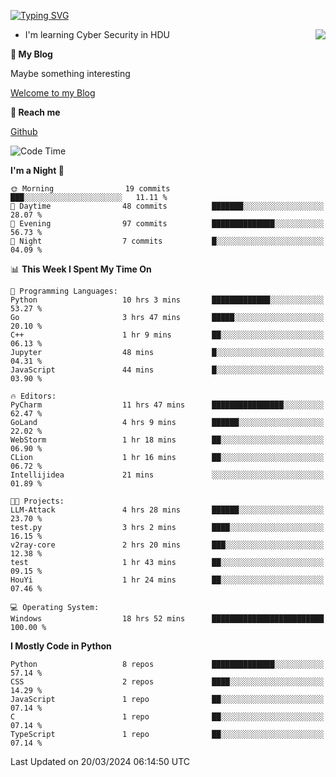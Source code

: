 [![Typing SVG](https://readme-typing-svg.herokuapp.com?font=Fira+Code&pause=1000&random=false&width=450&height=60&lines=Hello+%F0%9F%91%8B%F0%9F%8F%BB;I'm+JBNRZ)](https://git.io/typing-svg)

<a href="#">
  <img align="right" src="https://github-readme-stats.vercel.app/api?username=JBNRZ&show_icons=true&bg_color=15,f2f7fd,E0EAFC" />
</a>

- I'm learning Cyber Security in HDU

 **🌱 My Blog**

Maybe something interesting

[Welcome to my Blog](https://jbnrz.com.cn/)

 **💬 Reach me** 

[Github](https://github.com/JBNRZ)


<!--START_SECTION:waka-->
![Code Time](http://img.shields.io/badge/Code%20Time-387%20hrs%2020%20mins-blue)

**I'm a Night 🦉** 

```text
🌞 Morning                19 commits          ███░░░░░░░░░░░░░░░░░░░░░░   11.11 % 
🌆 Daytime                48 commits          ███████░░░░░░░░░░░░░░░░░░   28.07 % 
🌃 Evening                97 commits          ██████████████░░░░░░░░░░░   56.73 % 
🌙 Night                  7 commits           █░░░░░░░░░░░░░░░░░░░░░░░░   04.09 % 
```


📊 **This Week I Spent My Time On** 

```text
💬 Programming Languages: 
Python                   10 hrs 3 mins       █████████████░░░░░░░░░░░░   53.27 % 
Go                       3 hrs 47 mins       █████░░░░░░░░░░░░░░░░░░░░   20.10 % 
C++                      1 hr 9 mins         ██░░░░░░░░░░░░░░░░░░░░░░░   06.13 % 
Jupyter                  48 mins             █░░░░░░░░░░░░░░░░░░░░░░░░   04.31 % 
JavaScript               44 mins             █░░░░░░░░░░░░░░░░░░░░░░░░   03.90 % 

🔥 Editors: 
PyCharm                  11 hrs 47 mins      ████████████████░░░░░░░░░   62.47 % 
GoLand                   4 hrs 9 mins        ██████░░░░░░░░░░░░░░░░░░░   22.02 % 
WebStorm                 1 hr 18 mins        ██░░░░░░░░░░░░░░░░░░░░░░░   06.90 % 
CLion                    1 hr 16 mins        ██░░░░░░░░░░░░░░░░░░░░░░░   06.72 % 
Intellijidea             21 mins             ░░░░░░░░░░░░░░░░░░░░░░░░░   01.89 % 

🐱‍💻 Projects: 
LLM-Attack               4 hrs 28 mins       ██████░░░░░░░░░░░░░░░░░░░   23.70 % 
test.py                  3 hrs 2 mins        ████░░░░░░░░░░░░░░░░░░░░░   16.15 % 
v2ray-core               2 hrs 20 mins       ███░░░░░░░░░░░░░░░░░░░░░░   12.38 % 
test                     1 hr 43 mins        ██░░░░░░░░░░░░░░░░░░░░░░░   09.15 % 
HouYi                    1 hr 24 mins        ██░░░░░░░░░░░░░░░░░░░░░░░   07.46 % 

💻 Operating System: 
Windows                  18 hrs 52 mins      █████████████████████████   100.00 % 
```

**I Mostly Code in Python** 

```text
Python                   8 repos             ██████████████░░░░░░░░░░░   57.14 % 
CSS                      2 repos             ████░░░░░░░░░░░░░░░░░░░░░   14.29 % 
JavaScript               1 repo              ██░░░░░░░░░░░░░░░░░░░░░░░   07.14 % 
C                        1 repo              ██░░░░░░░░░░░░░░░░░░░░░░░   07.14 % 
TypeScript               1 repo              ██░░░░░░░░░░░░░░░░░░░░░░░   07.14 % 
```




 Last Updated on 20/03/2024 06:14:50 UTC
<!--END_SECTION:waka-->
